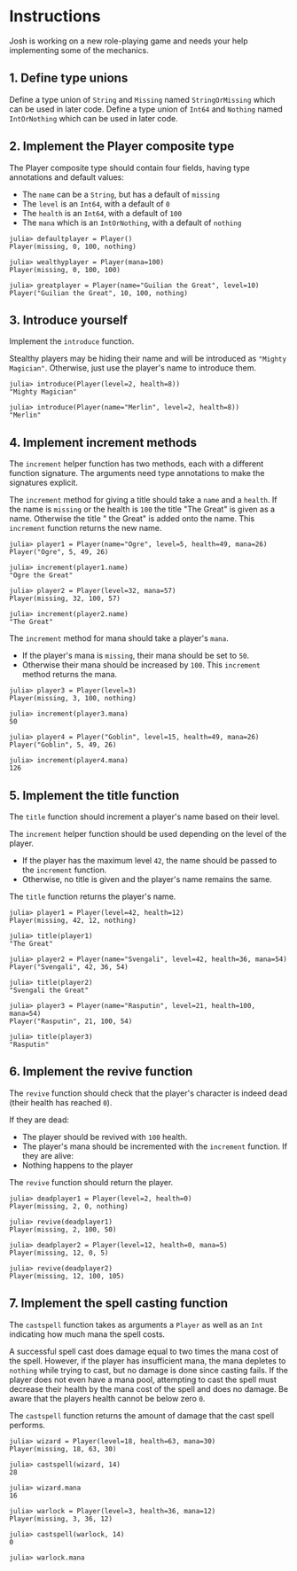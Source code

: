 # Instructions

Josh is working on a new role-playing game and needs your help implementing some of the mechanics.

## 1. Define type unions

Define a type union of `String` and `Missing` named `StringOrMissing` which can be used in later code.
Define a type union of `Int64` and `Nothing` named `IntOrNothing` which can be used in later code.

## 2. Implement the Player composite type

The Player composite type should contain four fields, having type annotations and default values:
- The `name` can be a `String`, but has a default of `missing`
- The `level` is an `Int64`, with a default of `0`
- The `health` is an `Int64`, with a default of `100`
- The `mana` which is an `IntOrNothing`, with a default of `nothing`
 
```julia-repl
julia> defaultplayer = Player()
Player(missing, 0, 100, nothing)

julia> wealthyplayer = Player(mana=100)
Player(missing, 0, 100, 100)

julia> greatplayer = Player(name="Guilian the Great", level=10)
Player("Guilian the Great", 10, 100, nothing)
```

## 3. Introduce yourself

Implement the `introduce` function.

Stealthy players may be hiding their name and will be introduced as `"Mighty Magician"`.
Otherwise, just use the player's name to introduce them.

```julia-repl
julia> introduce(Player(level=2, health=8))
"Mighty Magician"

julia> introduce(Player(name="Merlin", level=2, health=8))
"Merlin"
```

## 4. Implement increment methods

The `increment` helper function has two methods, each with a different function signature.
The arguments need type annotations to make the signatures explicit.

The `increment` method for giving a title should take a `name` and a `health`.
If the name is `missing` or the health is `100` the title "The Great" is given as a name.
Otherwise the title " the Great" is added onto the name.
This `increment` function returns the new name.

```julia-repl
julia> player1 = Player(name="Ogre", level=5, health=49, mana=26)
Player("Ogre", 5, 49, 26)

julia> increment(player1.name)
"Ogre the Great"

julia> player2 = Player(level=32, mana=57)
Player(missing, 32, 100, 57)

julia> increment(player2.name)
"The Great"
```

The `increment` method for mana should take a player's `mana`.
- If the player's mana is `missing`, their mana should be set to `50`.
- Otherwise their mana should be increased by `100`.
This `increment` method returns the mana.

```julia-repl
julia> player3 = Player(level=3)
Player(missing, 3, 100, nothing)

julia> increment(player3.mana)
50

julia> player4 = Player("Goblin", level=15, health=49, mana=26)
Player("Goblin", 5, 49, 26)

julia> increment(player4.mana)
126
```

## 5. Implement the title function

The `title` function should increment a player's name based on their level.

The `increment` helper function should be used depending on the level of the player.
- If the player has the maximum level `42`, the name should be passed to the `increment` function.
- Otherwise, no title is given and the player's name remains the same.

The `title` function returns the player's name.

```julia-repl
julia> player1 = Player(level=42, health=12)
Player(missing, 42, 12, nothing)

julia> title(player1)
"The Great"

julia> player2 = Player(name="Svengali", level=42, health=36, mana=54)
Player("Svengali", 42, 36, 54)

julia> title(player2)
"Svengali the Great"

julia> player3 = Player(name="Rasputin", level=21, health=100, mana=54)
Player("Rasputin", 21, 100, 54)

julia> title(player3)
"Rasputin"
```

## 6. Implement the revive function

The `revive` function should check that the player's character is indeed dead (their health has reached `0`).

If they are dead:
- The player should be revived with `100` health.
- The player's mana should be incremented with the `increment` function.
If they are alive:
- Nothing happens to the player

The `revive` function should return the player.

```julia-repl
julia> deadplayer1 = Player(level=2, health=0)
Player(missing, 2, 0, nothing)

julia> revive(deadplayer1)
Player(missing, 2, 100, 50)

julia> deadplayer2 = Player(level=12, health=0, mana=5)
Player(missing, 12, 0, 5)

julia> revive(deadplayer2)
Player(missing, 12, 100, 105)
```

## 7. Implement the spell casting function

The `castspell` function takes as arguments a `Player` as well as an `Int` indicating how much mana the spell costs.

A successful spell cast does damage equal to two times the mana cost of the spell.
However, if the player has insufficient mana, the mana depletes to `nothing` while trying to cast, but no damage is done since casting fails.
If the player does not even have a mana pool, attempting to cast the spell must decrease their health by the mana cost of the spell and does no damage.
Be aware that the players health cannot be below zero `0`.

The `castspell` function returns the amount of damage that the cast spell performs.

```julia-repl
julia> wizard = Player(level=18, health=63, mana=30)
Player(missing, 18, 63, 30)

julia> castspell(wizard, 14)
28

julia> wizard.mana
16

julia> warlock = Player(level=3, health=36, mana=12)
Player(missing, 3, 36, 12)

julia> castspell(warlock, 14)
0

julia> warlock.mana

```

